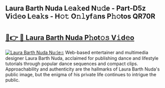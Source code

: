 ## Laura Barth Nuda L𝚎a𝚔ed N𝚞𝚍e - Part-D5z Vi𝚍𝚎o L𝚎a𝚔s - H𝚘𝚝 O𝚗𝚕yf𝚊ns P𝚑𝚘tos QR70R

# <h2><a href="http://kf1g2g.oniu.top/?m=Laura+Barth+Nuda">🔗👉 🔴 Laura Barth Nuda P𝚑ot𝚘𝚜 V𝚒d𝚎o</a></h2>

[![Laura Barth Nuda Nu𝚍e𝚜](https://i.imgur.com/0qMVB7G.gif)](http://kf1g2g.oniu.top/?m=Laura+Barth+Nuda)
Web-based entertainer and multimedia designer Laura Barth Nuda, acclaimed for publishing dance and lifestyle tutorials through popular dance sequences and compact clips. Approachability and authenticity are the hallmarks of Laura Barth Nuda's public image, but the enigma of his private life continues to intrigue the public.  

